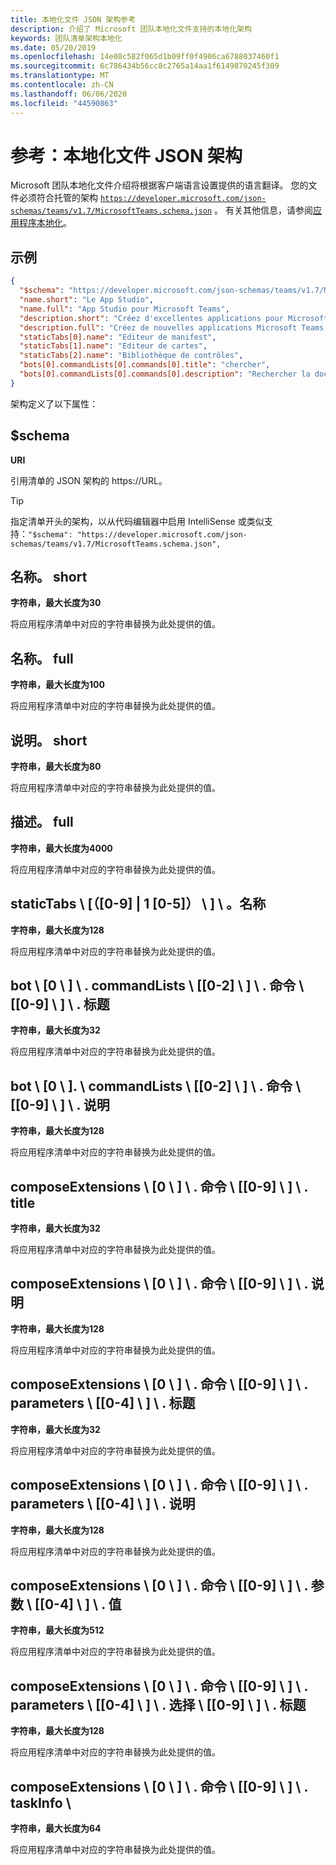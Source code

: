 ```yaml
---
title: 本地化文件 JSON 架构参考
description: 介绍了 Microsoft 团队本地化文件支持的本地化架构
keywords: 团队清单架构本地化
ms.date: 05/20/2019
ms.openlocfilehash: 14e08c582f065d1b09ff0f4906ca6788037460f1
ms.sourcegitcommit: 6c786434b56cc8c2765a14aa1f6149870245f309
ms.translationtype: MT
ms.contentlocale: zh-CN
ms.lasthandoff: 06/06/2020
ms.locfileid: "44590863"
---
```

# <a name="reference-localization-file-json-schema"></a>参考：本地化文件 JSON 架构

Microsoft 团队本地化文件介绍将根据客户端语言设置提供的语言翻译。 您的文件必须符合托管的架构 [`https://developer.microsoft.com/json-schemas/teams/v1.7/MicrosoftTeams.schema.json`]( https://developer.microsoft.com/json-schemas/teams/v1.7/MicrosoftTeams.schema.json) 。 有关其他信息，请参阅[应用程序本地化](~/concepts/build-and-test/apps-localization.md)。

## <a name="sample"></a>示例

```json
{
  "$schema": "https://developer.microsoft.com/json-schemas/teams/v1.7/MicrosoftTeams.schema.json",
  "name.short": "Le App Studio",
  "name.full": "App Studio pour Microsoft Teams",
  "description.short": "Créez d'excellentes applications pour Microsoft Teams avec App Studio.",
  "description.full": "Créez de nouvelles applications Microsoft Teams, concevez et prévisualisez des cartes bot, et explorez la documentation avec App Studio.",
  "staticTabs[0].name": "Editeur de manifest",
  "staticTabs[1].name": "Editeur de cartes",
  "staticTabs[2].name": "Bibliothèque de contrôles",
  "bots[0].commandLists[0].commands[0].title": "chercher",
  "bots[0].commandLists[0].commands[0].description": "Rechercher la documentation Teams pertinente"
}
```

架构定义了以下属性：

## <a name="schema"></a>$schema

**URI**

引用清单的 JSON 架构的 https://URL。

> [!TIP]
> 指定清单开头的架构，以从代码编辑器中启用 IntelliSense 或类似支持：`"$schema": "https://developer.microsoft.com/json-schemas/teams/v1.7/MicrosoftTeams.schema.json",`

## <a name="nameshort"></a>名称。 short

**字符串，最大长度为30**

将应用程序清单中对应的字符串替换为此处提供的值。

## <a name="namefull"></a>名称。 full

**字符串，最大长度为100**

将应用程序清单中对应的字符串替换为此处提供的值。

## <a name="descriptionshort"></a>说明。 short

**字符串，最大长度为80**

将应用程序清单中对应的字符串替换为此处提供的值。

## <a name="descriptionfull"></a>描述。 full

**字符串，最大长度为4000**

将应用程序清单中对应的字符串替换为此处提供的值。

## <a name="statictabs0-910-5name"></a>staticTabs \\ [（[0-9] | 1 [0-5]） \\ ] \\ 。名称

**字符串，最大长度为128**

将应用程序清单中对应的字符串替换为此处提供的值。

## <a name="bots0commandlists0-2commands0-9title"></a>bot \\ [0 \\ ] \\ . commandLists \\ [[0-2] \\ ] \\ . 命令 \\ [[0-9] \\ ] \\ . 标题

**字符串，最大长度为32**

将应用程序清单中对应的字符串替换为此处提供的值。

## <a name="bots0commandlists0-2commands0-9description"></a>bot \\ [0 \\ ]. \\ commandLists \\ [[0-2] \\ ] \\ . 命令 \\ [[0-9] \\ ] \\ . 说明

**字符串，最大长度为128**

将应用程序清单中对应的字符串替换为此处提供的值。

## <a name="composeextensions0commands0-9title"></a>composeExtensions \\ [0 \\ ] \\ . 命令 \\ [[0-9] \\ ] \\ . title

**字符串，最大长度为32**

将应用程序清单中对应的字符串替换为此处提供的值。

## <a name="composeextensions0commands0-9description"></a>composeExtensions \\ [0 \\ ] \\ . 命令 \\ [[0-9] \\ ] \\ . 说明

**字符串，最大长度为128**

将应用程序清单中对应的字符串替换为此处提供的值。

## <a name="composeextensions0commands0-9parameters0-4title"></a>composeExtensions \\ [0 \\ ] \\ . 命令 \\ [[0-9] \\ ] \\ . parameters \\ [[0-4] \\ ] \\ . 标题

**字符串，最大长度为32**

将应用程序清单中对应的字符串替换为此处提供的值。

## <a name="composeextensions0commands0-9parameters0-4description"></a>composeExtensions \\ [0 \\ ] \\ . 命令 \\ [[0-9] \\ ] \\ . parameters \\ [[0-4] \\ ] \\ . 说明

**字符串，最大长度为128**

将应用程序清单中对应的字符串替换为此处提供的值。

## <a name="composeextensions0commands0-9parameters0-4value"></a>composeExtensions \\ [0 \\ ] \\ . 命令 \\ [[0-9] \\ ] \\ . 参数 \\ [[0-4] \\ ] \\ . 值

**字符串，最大长度为512**

将应用程序清单中对应的字符串替换为此处提供的值。

## <a name="composeextensions0commands0-9parameters0-4choices0-9title"></a>composeExtensions \\ [0 \\ ] \\ . 命令 \\ [[0-9] \\ ] \\ . parameters \\ [[0-4] \\ ] \\ . 选择 \\ [[0-9] \\ ] \\ . 标题

**字符串，最大长度为128**

将应用程序清单中对应的字符串替换为此处提供的值。

## <a name="composeextensions0commands0-9taskinfotitle"></a>composeExtensions \\ [0 \\ ] \\ . 命令 \\ [[0-9] \\ ] \\ . taskInfo \\

**字符串，最大长度为64**

将应用程序清单中对应的字符串替换为此处提供的值。